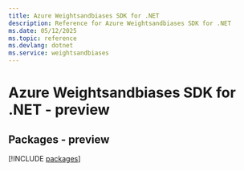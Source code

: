 ```yaml
---
title: Azure Weightsandbiases SDK for .NET
description: Reference for Azure Weightsandbiases SDK for .NET
ms.date: 05/12/2025
ms.topic: reference
ms.devlang: dotnet
ms.service: weightsandbiases
---
```

# Azure Weightsandbiases SDK for .NET - preview
## Packages - preview
[!INCLUDE [packages](weightsandbiases-index.md)]